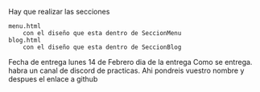 Hay que realizar las secciones 

    menu.html
        con el diseño que esta dentro de SeccionMenu
    blog.html
        con el diseño que esta dentro de SeccionBlog

Fecha de entrega lunes 14 de Febrero dia de la entrega
Como se entrega.
        habra un canal de discord de practicas. Ahi pondreis vuestro nombre
        y despues el enlace a github